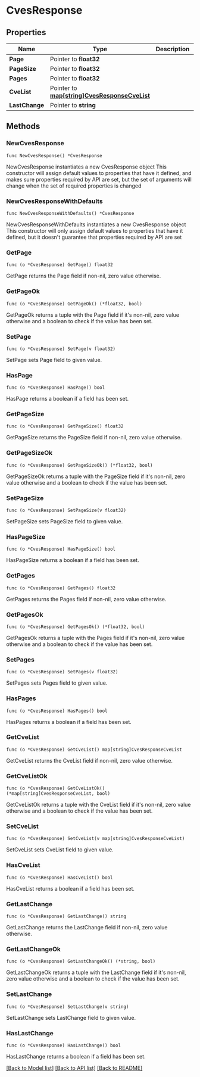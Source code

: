 # CvesResponse

## Properties

Name | Type | Description | Notes
------------ | ------------- | ------------- | -------------
**Page** | Pointer to **float32** |  | [optional] 
**PageSize** | Pointer to **float32** |  | [optional] 
**Pages** | Pointer to **float32** |  | [optional] 
**CveList** | Pointer to [**map[string]CvesResponseCveList**](CvesResponse_cve_list.md) |  | [optional] 
**LastChange** | Pointer to **string** |  | [optional] 

## Methods

### NewCvesResponse

`func NewCvesResponse() *CvesResponse`

NewCvesResponse instantiates a new CvesResponse object
This constructor will assign default values to properties that have it defined,
and makes sure properties required by API are set, but the set of arguments
will change when the set of required properties is changed

### NewCvesResponseWithDefaults

`func NewCvesResponseWithDefaults() *CvesResponse`

NewCvesResponseWithDefaults instantiates a new CvesResponse object
This constructor will only assign default values to properties that have it defined,
but it doesn't guarantee that properties required by API are set

### GetPage

`func (o *CvesResponse) GetPage() float32`

GetPage returns the Page field if non-nil, zero value otherwise.

### GetPageOk

`func (o *CvesResponse) GetPageOk() (*float32, bool)`

GetPageOk returns a tuple with the Page field if it's non-nil, zero value otherwise
and a boolean to check if the value has been set.

### SetPage

`func (o *CvesResponse) SetPage(v float32)`

SetPage sets Page field to given value.

### HasPage

`func (o *CvesResponse) HasPage() bool`

HasPage returns a boolean if a field has been set.

### GetPageSize

`func (o *CvesResponse) GetPageSize() float32`

GetPageSize returns the PageSize field if non-nil, zero value otherwise.

### GetPageSizeOk

`func (o *CvesResponse) GetPageSizeOk() (*float32, bool)`

GetPageSizeOk returns a tuple with the PageSize field if it's non-nil, zero value otherwise
and a boolean to check if the value has been set.

### SetPageSize

`func (o *CvesResponse) SetPageSize(v float32)`

SetPageSize sets PageSize field to given value.

### HasPageSize

`func (o *CvesResponse) HasPageSize() bool`

HasPageSize returns a boolean if a field has been set.

### GetPages

`func (o *CvesResponse) GetPages() float32`

GetPages returns the Pages field if non-nil, zero value otherwise.

### GetPagesOk

`func (o *CvesResponse) GetPagesOk() (*float32, bool)`

GetPagesOk returns a tuple with the Pages field if it's non-nil, zero value otherwise
and a boolean to check if the value has been set.

### SetPages

`func (o *CvesResponse) SetPages(v float32)`

SetPages sets Pages field to given value.

### HasPages

`func (o *CvesResponse) HasPages() bool`

HasPages returns a boolean if a field has been set.

### GetCveList

`func (o *CvesResponse) GetCveList() map[string]CvesResponseCveList`

GetCveList returns the CveList field if non-nil, zero value otherwise.

### GetCveListOk

`func (o *CvesResponse) GetCveListOk() (*map[string]CvesResponseCveList, bool)`

GetCveListOk returns a tuple with the CveList field if it's non-nil, zero value otherwise
and a boolean to check if the value has been set.

### SetCveList

`func (o *CvesResponse) SetCveList(v map[string]CvesResponseCveList)`

SetCveList sets CveList field to given value.

### HasCveList

`func (o *CvesResponse) HasCveList() bool`

HasCveList returns a boolean if a field has been set.

### GetLastChange

`func (o *CvesResponse) GetLastChange() string`

GetLastChange returns the LastChange field if non-nil, zero value otherwise.

### GetLastChangeOk

`func (o *CvesResponse) GetLastChangeOk() (*string, bool)`

GetLastChangeOk returns a tuple with the LastChange field if it's non-nil, zero value otherwise
and a boolean to check if the value has been set.

### SetLastChange

`func (o *CvesResponse) SetLastChange(v string)`

SetLastChange sets LastChange field to given value.

### HasLastChange

`func (o *CvesResponse) HasLastChange() bool`

HasLastChange returns a boolean if a field has been set.


[[Back to Model list]](../README.md#documentation-for-models) [[Back to API list]](../README.md#documentation-for-api-endpoints) [[Back to README]](../README.md)


